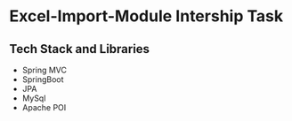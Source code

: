 # Excel-Import-Module Intership Task

## Tech Stack and Libraries
- Spring MVC
- SpringBoot
- JPA
- MySql
- Apache POI


